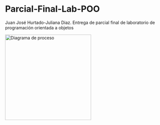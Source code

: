 # Parcial-Final-Lab-POO
Juan José Hurtado-Juliana Diaz. 
Entrega de parcial final de laboratorio de programación orientada a objetos 

<img width="280" alt="Diagrama de proceso" src="https://github.com/JuanHurtadom/Parcial-Final-Lab-POO/assets/142424907/74556fce-d6da-4f8d-a60f-51231c2db03d">
